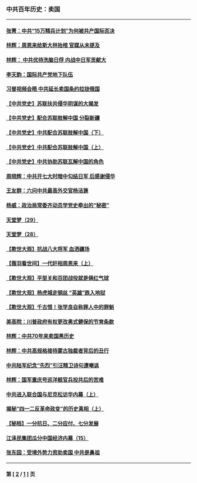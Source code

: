 ### 中共百年历史：卖国
---
#### [张菁：中共“15万精兵计划”为何被共产国际否决](../../pages/nf1176117/n13967677.md?08020430) 
#### [林辉：周恩来给斯大林抬棺 官媒从未提及](../../pages/nf1176117/n13961173.md?08020430) 
#### [林辉： 中共优待洗脑日俘 内战中日军贡献大](../../pages/nf1176117/n13624644.md?08020430) 
#### [李天韵：国际共产党地下队伍](../../pages/nf1176117/n13611808.md?08020430) 
#### [习普视频会晤 中共延长卖国条约拉拢俄国](../../pages/nf1176117/n13060971.md?08020430) 
#### [【中共党史】苏联扶共侵华阴谋的大揭发](../../pages/nf1176117/n13056050.md?08020430) 
#### [【中共党史】配合苏联肢解中国 分裂新疆](../../pages/nf1176117/n13040700.md?08020430) 
#### [【中共党史】中共配合苏联肢解中国（下）](../../pages/nf1176117/n13035660.md?08020430) 
#### [【中共党史】中共配合苏联肢解中国（上）](../../pages/nf1176117/n13030262.md?08020430) 
#### [【中共党史】中共协助苏联瓦解中国的角色](../../pages/nf1176117/n13018109.md?08020430) 
#### [周晓辉：中共开七大时暗中勾结日军 后感谢侵华](../../pages/nf1176117/n12921960.md?08020430) 
#### [王友群：六问中共最高外交官杨洁篪](../../pages/nf1176117/n12836495.md?08020430) 
#### [杨威：政治局常委齐动员学党史牵出的“秘密”](../../pages/nf1176117/n12764642.md?08020430) 
#### [天堂梦（29）](../../pages/nf1176117/n12408465.md?08020430) 
#### [天堂梦（28）](../../pages/nf1176117/n12408309.md?08020430) 
#### [【欺世大观】抗战八大将军 血洒疆场](../../pages/nf1176117/n12357044.md?08020430) 
#### [【薇羽看世间】一代奸相周恩来（上）](../../pages/nf1176117/n12401109.md?08020430) 
#### [【欺世大观】平型关和百团战役就是俩红气球](../../pages/nf1176117/n12359157.md?08020430) 
#### [【欺世大观】杨虎城走钢丝 “英雄”跌入地狱](../../pages/nf1176117/n12358840.md?08020430) 
#### [【欺世大观】千古恨！张学良自称罪人中的罪魁](../../pages/nf1176117/n12358629.md?08020430) 
#### [美高院：川普政府有权更改奥式健保的节育条款](../../pages/nf1176117/n12242171.md?08020430) 
#### [林辉：中共70年来卖国黑历史](../../pages/nf1176117/n11552181.md?08020430) 
#### [林辉：中共高规格接待蒙古独裁者背后的丑行](../../pages/nf1176117/n11225005.md?08020430) 
#### [中共陆军纪念“先烈”引汪精卫诗句遭嘲讽](../../pages/nf1176117/n11153345.md?08020430) 
#### [林辉：国军重庆号巡洋舰官兵投共后的苦难](../../pages/nf1176117/n10997801.md?08020430) 
#### [中共进入联合国与尼克松访华内幕（上）](../../pages/nf1176117/n10138788.md?08020430) 
#### [揭秘“四一二反革命政变”的历史真相（上）](../../pages/nf1176117/n9996650.md?08020430) 
#### [【秘档】一分抗日、二分应付、七分发展](../../pages/nf1176117/n9331484.md?08020430) 
#### [江泽民集团瓜分中国经济内幕（15）](../../pages/nf1176117/n9268584.md?08020430) 
#### [张东园：受境外势力资助卖国 中共是鼻祖](../../pages/nf1176117/n9272480.md?08020430) 

---
#### 第 [ [2](./2.md?08020430) / [1](./1.md?08020430) ] 页
